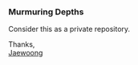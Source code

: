 ### Murmuring Depths

Consider this as a private repository.

Thanks,  
[Jaewoong](http://jaewoong.info)